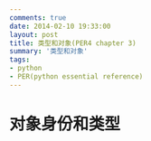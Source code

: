 ```yaml
---
comments: true
date: 2014-02-10 19:33:00
layout: post
title: 类型和对象(PER4 chapter 3)
summary: '类型和对象'
tags:
- python
- PER(python essential reference)
---
```



# 对象身份和类型









